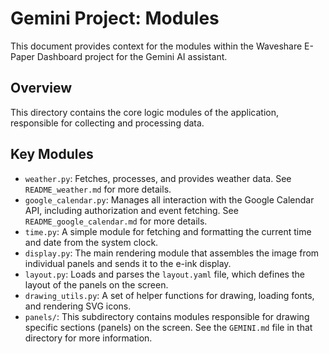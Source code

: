 
# Gemini Project: Modules

This document provides context for the modules within the Waveshare E-Paper Dashboard project for the Gemini AI assistant.

## Overview

This directory contains the core logic modules of the application, responsible for collecting and processing data.

## Key Modules

-   `weather.py`: Fetches, processes, and provides weather data. See `README_weather.md` for more details.
-   `google_calendar.py`: Manages all interaction with the Google Calendar API, including authorization and event fetching. See `README_google_calendar.md` for more details.
-   `time.py`: A simple module for fetching and formatting the current time and date from the system clock.
-   `display.py`: The main rendering module that assembles the image from individual panels and sends it to the e-ink display.
-   `layout.py`: Loads and parses the `layout.yaml` file, which defines the layout of the panels on the screen.
-   `drawing_utils.py`: A set of helper functions for drawing, loading fonts, and rendering SVG icons.
-   `panels/`: This subdirectory contains modules responsible for drawing specific sections (panels) on the screen. See the `GEMINI.md` file in that directory for more information.
